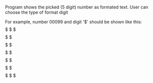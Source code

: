 Program shows the picked (5 digit) number as formated text. User can choose the type of format digit

For example, number 00099 and digit '$' should be shown like this:
$$$$$$$$$$$$$$$$$$$$$$$$$$$$$$$$$$$$$$$$
$                                      $
$   $$$$   $$$$   $$$$   $$$$   $$$$   $
$  $$  $$ $$  $$ $$  $$ $$  $$ $$  $$  $
$  $$  $$ $$  $$ $$  $$ $$  $$ $$  $$  $
$  $$  $$ $$  $$ $$  $$  $$$$   $$$$   $
$  $$  $$ $$  $$ $$  $$   $$     $$    $
$   $$$$   $$$$   $$$$   $$     $$     $
$                                      $
$$$$$$$$$$$$$$$$$$$$$$$$$$$$$$$$$$$$$$$$
